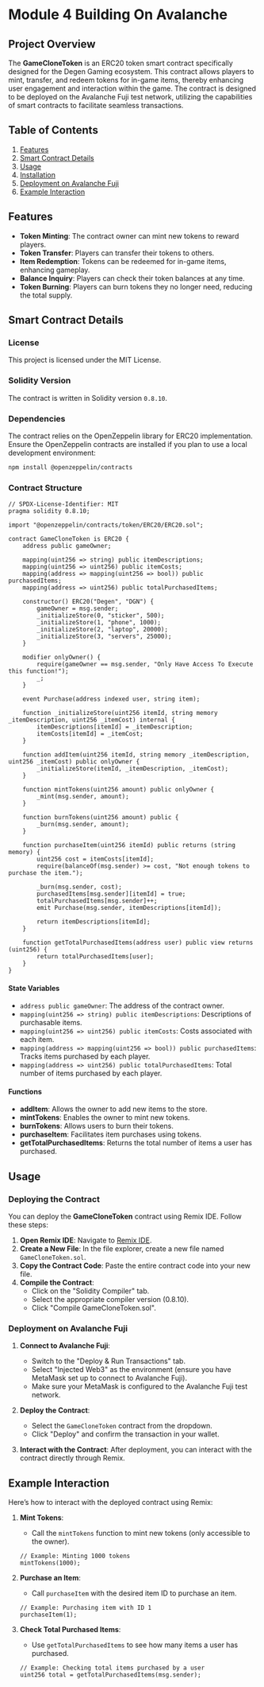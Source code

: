 # Module 4 Building On Avalanche 

## Project Overview

The **GameCloneToken** is an ERC20 token smart contract specifically designed for the Degen Gaming ecosystem. This contract allows players to mint, transfer, and redeem tokens for in-game items, thereby enhancing user engagement and interaction within the game. The contract is designed to be deployed on the Avalanche Fuji test network, utilizing the capabilities of smart contracts to facilitate seamless transactions.

## Table of Contents

1. [Features](#features)
2. [Smart Contract Details](#smart-contract-details)
3. [Usage](#usage)
4. [Installation](#installation)
5. [Deployment on Avalanche Fuji](#deployment-on-avalanche-fuji)
6. [Example Interaction](#example-interaction)

## Features

- **Token Minting**: The contract owner can mint new tokens to reward players.
- **Token Transfer**: Players can transfer their tokens to others.
- **Item Redemption**: Tokens can be redeemed for in-game items, enhancing gameplay.
- **Balance Inquiry**: Players can check their token balances at any time.
- **Token Burning**: Players can burn tokens they no longer need, reducing the total supply.

## Smart Contract Details

### License

This project is licensed under the MIT License.

### Solidity Version

The contract is written in Solidity version `0.8.10`.

### Dependencies

The contract relies on the OpenZeppelin library for ERC20 implementation. Ensure the OpenZeppelin contracts are installed if you plan to use a local development environment:

```bash
npm install @openzeppelin/contracts
```

### Contract Structure

```solidity
// SPDX-License-Identifier: MIT
pragma solidity 0.8.10;

import "@openzeppelin/contracts/token/ERC20/ERC20.sol";

contract GameCloneToken is ERC20 {
    address public gameOwner;

    mapping(uint256 => string) public itemDescriptions;
    mapping(uint256 => uint256) public itemCosts;
    mapping(address => mapping(uint256 => bool)) public purchasedItems;
    mapping(address => uint256) public totalPurchasedItems;

    constructor() ERC20("Degen", "DGN") {
        gameOwner = msg.sender;
        _initializeStore(0, "sticker", 500);
        _initializeStore(1, "phone", 1000);
        _initializeStore(2, "laptop", 20000);
        _initializeStore(3, "servers", 25000);
    }

    modifier onlyOwner() {
        require(gameOwner == msg.sender, "Only Have Access To Execute this function!");
        _;
    }

    event Purchase(address indexed user, string item);

    function _initializeStore(uint256 itemId, string memory _itemDescription, uint256 _itemCost) internal {
        itemDescriptions[itemId] = _itemDescription;
        itemCosts[itemId] = _itemCost;
    }

    function addItem(uint256 itemId, string memory _itemDescription, uint256 _itemCost) public onlyOwner {
        _initializeStore(itemId, _itemDescription, _itemCost);
    }

    function mintTokens(uint256 amount) public onlyOwner {
        _mint(msg.sender, amount);
    }

    function burnTokens(uint256 amount) public {
        _burn(msg.sender, amount);
    }

    function purchaseItem(uint256 itemId) public returns (string memory) {
        uint256 cost = itemCosts[itemId];
        require(balanceOf(msg.sender) >= cost, "Not enough tokens to purchase the item.");

        _burn(msg.sender, cost);
        purchasedItems[msg.sender][itemId] = true;
        totalPurchasedItems[msg.sender]++;
        emit Purchase(msg.sender, itemDescriptions[itemId]);

        return itemDescriptions[itemId];
    }

    function getTotalPurchasedItems(address user) public view returns (uint256) {
        return totalPurchasedItems[user];
    }
}
```

#### State Variables

- `address public gameOwner`: The address of the contract owner.
- `mapping(uint256 => string) public itemDescriptions`: Descriptions of purchasable items.
- `mapping(uint256 => uint256) public itemCosts`: Costs associated with each item.
- `mapping(address => mapping(uint256 => bool)) public purchasedItems`: Tracks items purchased by each player.
- `mapping(address => uint256) public totalPurchasedItems`: Total number of items purchased by each player.

#### Functions

- **addItem**: Allows the owner to add new items to the store.
- **mintTokens**: Enables the owner to mint new tokens.
- **burnTokens**: Allows users to burn their tokens.
- **purchaseItem**: Facilitates item purchases using tokens.
- **getTotalPurchasedItems**: Returns the total number of items a user has purchased.

## Usage

### Deploying the Contract

You can deploy the **GameCloneToken** contract using Remix IDE. Follow these steps:

1. **Open Remix IDE**: Navigate to [Remix IDE](https://remix.ethereum.org).
2. **Create a New File**: In the file explorer, create a new file named `GameCloneToken.sol`.
3. **Copy the Contract Code**: Paste the entire contract code into your new file.
4. **Compile the Contract**: 
   - Click on the "Solidity Compiler" tab.
   - Select the appropriate compiler version (0.8.10).
   - Click "Compile GameCloneToken.sol".

### Deployment on Avalanche Fuji

1. **Connect to Avalanche Fuji**: 
   - Switch to the "Deploy & Run Transactions" tab.
   - Select "Injected Web3" as the environment (ensure you have MetaMask set up to connect to Avalanche Fuji).
   - Make sure your MetaMask is configured to the Avalanche Fuji test network.

2. **Deploy the Contract**: 
   - Select the `GameCloneToken` contract from the dropdown.
   - Click "Deploy" and confirm the transaction in your wallet.

3. **Interact with the Contract**: After deployment, you can interact with the contract directly through Remix.

## Example Interaction

Here’s how to interact with the deployed contract using Remix:

1. **Mint Tokens**: 
   - Call the `mintTokens` function to mint new tokens (only accessible to the owner).
   
   ```solidity
   // Example: Minting 1000 tokens
   mintTokens(1000);
   ```

2. **Purchase an Item**:
   - Call `purchaseItem` with the desired item ID to purchase an item.

   ```solidity
   // Example: Purchasing item with ID 1
   purchaseItem(1);
   ```

3. **Check Total Purchased Items**:
   - Use `getTotalPurchasedItems` to see how many items a user has purchased.

   ```solidity
   // Example: Checking total items purchased by a user
   uint256 total = getTotalPurchasedItems(msg.sender);
   ```
